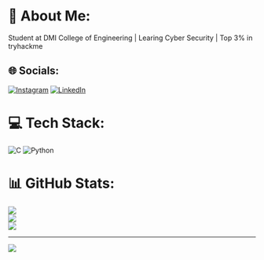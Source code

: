 # 💫 About Me:
Student at DMI College of Engineering | Learing Cyber Security | Top 3% in tryhackme 


## 🌐 Socials:
[![Instagram](https://img.shields.io/badge/Instagram-%23E4405F.svg?logo=Instagram&logoColor=white)](https://instagram.com/twinson_333) [![LinkedIn](https://img.shields.io/badge/LinkedIn-%230077B5.svg?logo=linkedin&logoColor=white)](https://linkedin.com/in/esthaktwinson-a-879390259) 

# 💻 Tech Stack:
![C](https://img.shields.io/badge/c-%2300599C.svg?style=for-the-badge&logo=c&logoColor=white) ![Python](https://img.shields.io/badge/python-3670A0?style=for-the-badge&logo=python&logoColor=ffdd54)
# 📊 GitHub Stats:
![](https://github-readme-stats.vercel.app/api?username=Twinson333&theme=dark&hide_border=false&include_all_commits=false&count_private=false)<br/>
![](https://github-readme-streak-stats.herokuapp.com/?user=Twinson333&theme=dark&hide_border=false)<br/>
![](https://github-readme-stats.vercel.app/api/top-langs/?username=Twinson333&theme=dark&hide_border=false&include_all_commits=false&count_private=false&layout=compact)

---
[![](https://visitcount.itsvg.in/api?id=Twinson333&icon=0&color=0)](https://visitcount.itsvg.in)

